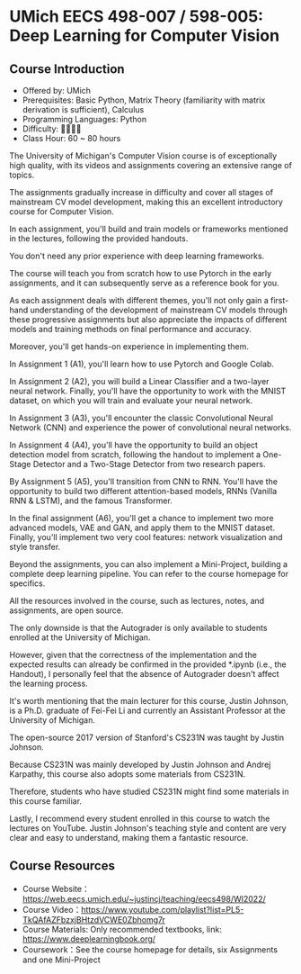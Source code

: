 # UMich EECS 498-007 / 598-005: Deep Learning for Computer Vision

## Course Introduction

- Offered by: UMich
- Prerequisites: Basic Python, Matrix Theory (familiarity with matrix derivation is sufficient), Calculus
- Programming Languages: Python
- Difficulty: 🌟🌟🌟🌟
- Class Hour: 60 ~ 80 hours

The University of Michigan's Computer Vision course is of exceptionally high quality, with its videos and assignments covering an extensive range of topics.

The assignments gradually increase in difficulty and cover all stages of mainstream CV model development, making this an excellent introductory course for Computer Vision.

In each assignment, you'll build and train models or frameworks mentioned in the lectures, following the provided handouts.

You don't need any prior experience with deep learning frameworks.

The course will teach you from scratch how to use Pytorch in the early assignments, and it can subsequently serve as a reference book for you.

As each assignment deals with different themes, you'll not only gain a first-hand understanding of the development of mainstream CV models through these progressive assignments but also appreciate the impacts of different models and training methods on final performance and accuracy.

Moreover, you'll get hands-on experience in implementing them.

In Assignment 1 (A1), you'll learn how to use Pytorch and Google Colab.

In Assignment 2 (A2), you will build a Linear Classifier and a two-layer neural network. Finally, you'll have the opportunity to work with the MNIST dataset, on which you will train and evaluate your neural network.

In Assignment 3 (A3), you'll encounter the classic Convolutional Neural Network (CNN) and experience the power of convolutional neural networks.

In Assignment 4 (A4), you'll have the opportunity to build an object detection model from scratch, following the handout to implement a One-Stage Detector and a Two-Stage Detector from two research papers.

By Assignment 5 (A5), you'll transition from CNN to RNN. You'll have the opportunity to build two different attention-based models, RNNs (Vanilla RNN & LSTM), and the famous Transformer.

In the final assignment (A6), you'll get a chance to implement two more advanced models, VAE and GAN, and apply them to the MNIST dataset. Finally, you'll implement two very cool features: network visualization and style transfer.

Beyond the assignments, you can also implement a Mini-Project, building a complete deep learning pipeline. You can refer to the course homepage for specifics.

All the resources involved in the course, such as lectures, notes, and assignments, are open source.

The only downside is that the Autograder is only available to students enrolled at the University of Michigan.

However, given that the correctness of the implementation and the expected results can already be confirmed in the provided *.ipynb (i.e., the Handout), I personally feel that the absence of Autograder doesn't affect the learning process.

It's worth mentioning that the main lecturer for this course, Justin Johnson, is a Ph.D. graduate of Fei-Fei Li and currently an Assistant Professor at the University of Michigan.

The open-source 2017 version of Stanford's CS231N was taught by Justin Johnson.

Because CS231N was mainly developed by Justin Johnson and Andrej Karpathy, this course also adopts some materials from CS231N.

Therefore, students who have studied CS231N might find some materials in this course familiar.

Lastly, I recommend every student enrolled in this course to watch the lectures on YouTube. Justin Johnson's teaching style and content are very clear and easy to understand, making them a fantastic resource.

## Course Resources

- Course Website：<https://web.eecs.umich.edu/~justincj/teaching/eecs498/WI2022/>
- Course Video：<https://www.youtube.com/playlist?list=PL5-TkQAfAZFbzxjBHtzdVCWE0Zbhomg7r>
- Course Materials: Only recommended textbooks, link: <https://www.deeplearningbook.org/>
- Coursework：See the course homepage for details, six Assignments and one Mini-Project

